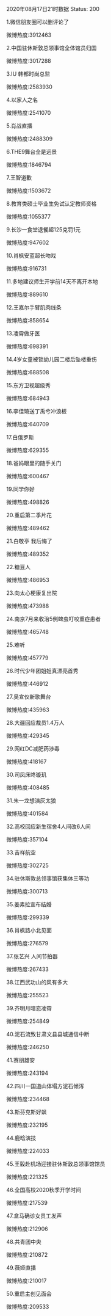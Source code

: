 2020年08月17日21时数据
Status: 200

1.微信朋友圈可以删评论了

微博热度:3912463

2.中国驻休斯敦总领事馆全体馆员归国

微博热度:3017288

3.IU 韩都时尚总监

微博热度:2583930

4.以家人之名

微博热度:2541070

5.肖战直播

微博热度:2488309

6.THE9舞台全是远景

微博热度:1846794

7.王智道歉

微博热度:1503672

8.教育类硕士毕业生免试认定教师资格

微博热度:1055377

9.长沙一食堂退餐超125克罚1元

微博热度:947602

10.肖枫安蓝超长吻戏

微博热度:916731

11.多地建议师生开学前14天不离开本地

微博热度:889610

12.王嘉尔手臂肌肉线条

微博热度:858654

13.凌霄做牙医

微博热度:698391

14.4岁女童被锁幼儿园二楼后坠楼重伤

微博热度:688508

15.东方卫视超级秀

微博热度:684943

16.李佳琦送丁禹兮冲浪板

微博热度:640709

17.白俄罗斯

微博热度:629355

18.爸妈眼里的随手关门

微博热度:600467

19.同学你好

微博热度:498826

20.重启第二季片花

微博热度:489462

21.白敬亭 我后悔了

微博热度:489352

22.糖豆人

微博热度:486953

23.向太心梗康复出院

微博热度:473988

24.南京7月来收治5例蜱虫叮咬重症患者

微博热度:465748

25.难听

微博热度:457779

26.时代少年团姐姐真漂亮首秀

微博热度:446912

27.吴宣仪新歌舞台

微博热度:435963

28.大疆回应裁员1.4万人

微博热度:429345

29.网红DC减肥药涉毒

微博热度:418167

30.司凤床咚璇玑

微博热度:408485

31.朱一龙想演灰太狼

微博热度:401584

32.高校回应新生宿舍4人间改6人间

微博热度:357104

33.吉祥航空

微博热度:302725

34.驻休斯敦总领事馆获集体三等功

微博热度:300713

35.姜素拉宣布结婚

微博热度:299339

36.肖枫路小北见面

微博热度:276579

37.张艺兴 人间节拍器

微博热度:267433

38.江西武功山的风有多大

微博热度:255523

39.齐明月暗恋凌霄

微博热度:254849

40.泥石流致甘肃文县县城通信中断

微博热度:246250

41.赛朋雄安

微博热度:243194

42.四川一国道山体塌方泥石倾泻

微博热度:234468

43.斯芬克斯好飒

微博热度:232195

44.鹿晗演技

微博热度:224033

45.王毅赴机场迎接驻休斯敦总领事馆馆员

微博热度:221325

46.全国高校2020秋季开学时间

微博热度:217539

47.盒马确诊女员工发声

微博热度:212906

48.共青团中央

微博热度:210872

49.薇娅直播

微博热度:210017

50.重启主创见面会

微博热度:209533

